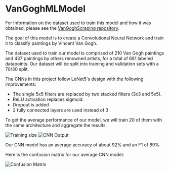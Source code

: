# VanGoghMLModel

For information on the dataset used to train this model and how it was obtained, please see the [VanGoghScraping repository](https://github.com/antoine-carpentier/VanGoghScraping).



The goal of this model is to create a Convolutional Neural Network and train it to classify paintings by Vincent Van Gogh.   

The dataset used to train our model is comprised of 210 Van Gogh paintings and 437 paintings by others renowned artists, for a total of 681 labeled datapoints.
Our dataset will be split into training and validation sets with a 70/30 split.

The CNNs in this project follow LeNet5's design with the following improvements:
- The single 5x5 filters are replaced by two stacked filters (3x3 and 5x5).
- ReLU activation replaces sigmoid.
- Dropout is added
- 2 fully connected layers are used instead of 3


To get the average performance of our model, we will train 20 of them with the same architecture and aggregate the results.

![Training size](https://imgur.com/9VUPYOp.jpg)
![CNN Output](https://imgur.com/vuN3vh9.jpg)

Our CNN model has an average accuracy of about 92% and an F1 of 89%.

Here is the confusion matrix for our average CNN model: 

![Confusion Matrix](https://imgur.com/AQ52ifVl.jpg)
